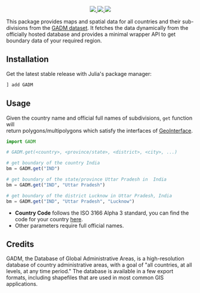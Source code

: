 <p align="center">
<!--   <img src="docs/ExtremeStats.png" height="200"><br> -->
  <a href="https://travis-ci.com/zerefwayne/GADM.jl">
    <img src="https://travis-ci.com/zerefwayne/GADM.jl.svg?branch=master">
  </a>
  <a href="https://codecov.io/gh/zerefwayne/GADM.jl">
    <img src="https://codecov.io/gh/zerefwayne/GADM.jl/branch/master/graph/badge.svg">
  </a>
  <a href="LICENSE">
    <img src="https://img.shields.io/badge/license-ISC-blue.svg">
  </a>
</p>

This package provides maps and spatial data for all countries and their sub-divisions from the [GADM dataset](https://gadm.org/). It fetches the data dynamically from the officially hosted database and provides a minimal wrapper API to get boundary data of your required region.

## Installation

Get the latest stable release with Julia's package manager:

```julia
] add GADM
```

## Usage

Given the country name and official full names of subdivisions, `get` function will  
return polygons/multipolygons which satisfy the interfaces of [GeoInterface](https://github.com/JuliaGeo/GeoInterface.jl).

```julia
import GADM

# GADM.get(<country>, <province/state>, <district>, <city>, ...)

# get boundary of the country India
bm = GADM.get("IND")

# get boundary of the state/province Uttar Pradesh in  India
bm = GADM.get("IND", "Uttar Pradesh")

# get boundary of the district Lucknow in Uttar Pradesh, India
bm = GADM.get("IND", "Uttar Pradesh", "Lucknow")
```
- **Country Code** follows the ISO 3166 Alpha 3 standard, you can find the code for your country [here](https://en.wikipedia.org/wiki/ISO_3166-1_alpha-3).  
- Other parameters require full official names.


## Credits

GADM, the Database of Global Administrative Areas, is a high-resolution database of country administrative areas, with a goal of "all countries, at all levels, at any time period." The database is available in a few export formats, including shapefiles that are used in most common GIS applications.


